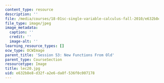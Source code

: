 ```yaml
---
content_type: resource
description: ''
file: /media/courses/18-01sc-single-variable-calculus-fall-2010/e632b8e8d32fa2e6da8f536f0c007178_lec20.jpg
file_type: image/jpeg
image_metadata:
  caption: ''
  credit: ''
  image-alt: ''
learning_resource_types: []
ocw_type: OCWImage
parent_title: 'Session 53: New Functions From Old'
parent_type: CourseSection
resourcetype: Image
title: lec20.jpg
uid: e632b8e8-d32f-a2e6-da8f-536f0c007178
---
```

